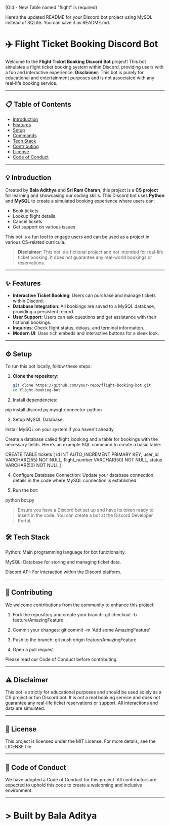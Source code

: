 (Old - New Table named "flight" is required)

Here’s the updated README for your Discord bot project using MySQL instead of SQLite. You can save it as README.md.

# ✈️ Flight Ticket Booking Discord Bot

Welcome to the **Flight Ticket Booking Discord Bot** project! This bot simulates a flight ticket booking system within Discord, providing users with a fun and interactive experience. **Disclaimer**: This bot is purely for educational and entertainment purposes and is not associated with any real-life booking service.

---

## 📋 Table of Contents
- [Introduction](#-introduction)
- [Features](#-features)
- [Setup](#-setup)
- [Commands](#-commands)
- [Tech Stack](#-tech-stack)
- [Contributing](#-contributing)
- [License](#-license)
- [Code of Conduct](#-code-of-conduct)

---

## 💡 Introduction

Created by **Bala Adithya** and **Sri Ram Charan**, this project is a **CS project** for learning and showcasing our coding skills. This Discord bot uses **Python** and **MySQL** to create a simulated booking experience where users can:
- Book tickets
- Lookup flight details
- Cancel tickets
- Get support on various issues

This bot is a fun tool to engage users and can be used as a project in various CS-related curricula.

> **Disclaimer**: This bot is a fictional project and not intended for real-life ticket booking. It does not guarantee any real-world bookings or reservations.

---

## ✨ Features

- **Interactive Ticket Booking**: Users can purchase and manage tickets within Discord.
- **Database Integration**: All bookings are saved to a MySQL database, providing a persistent record.
- **User Support**: Users can ask questions and get assistance with their fictional bookings.
- **Inquiries**: Check flight status, delays, and terminal information.
- **Modern UI**: Uses rich embeds and interactive buttons for a sleek look.

---

## ⚙️ Setup

To run this bot locally, follow these steps:

1. **Clone the repository**:
   ```bash
   git clone https://github.com/your-repo/flight-booking-bot.git
   cd flight-booking-bot

2. Install dependencies:

pip install discord.py mysql-connector-python


3. Setup MySQL Database:

Install MySQL on your system if you haven't already.

Create a database called flight_booking and a table for bookings with the necessary fields. Here’s an example SQL command to create a basic table:

CREATE TABLE tickets (
    id INT AUTO_INCREMENT PRIMARY KEY,
    user_id VARCHAR(255) NOT NULL,
    flight_number VARCHAR(50) NOT NULL,
    status VARCHAR(50) NOT NULL
);



4. Configure Database Connection: Update your database connection details in the code where MySQL connection is established.


5. Run the bot:

python bot.py



> Ensure you have a Discord bot set up and have its token ready to insert in the code. You can create a bot at the Discord Developer Portal.

## 🛠️ Tech Stack

Python: Main programming language for bot functionality.

MySQL: Database for storing and managing ticket data.

Discord API: For interaction within the Discord platform.



---

## 🤝 Contributing

We welcome contributions from the community to enhance this project!

1. Fork the repository and create your branch: git checkout -b feature/AmazingFeature


2. Commit your changes: git commit -m 'Add some AmazingFeature'


3. Push to the branch: git push origin feature/AmazingFeature


4. Open a pull request



Please read our Code of Conduct before contributing.


---

## ⚠️ Disclaimer

This bot is strictly for educational purposes and should be used solely as a CS project or fun Discord bot. It is not a real booking service and does not guarantee any real-life ticket reservations or support. All interactions and data are simulated.


---

## 📝 License

This project is licensed under the MIT License. For more details, see the LICENSE file.


---

## 📜 Code of Conduct

We have adopted a Code of Conduct for this project. All contributors are expected to uphold this code to create a welcoming and inclusive environment.


---

# > Built by Bala Aditya 



